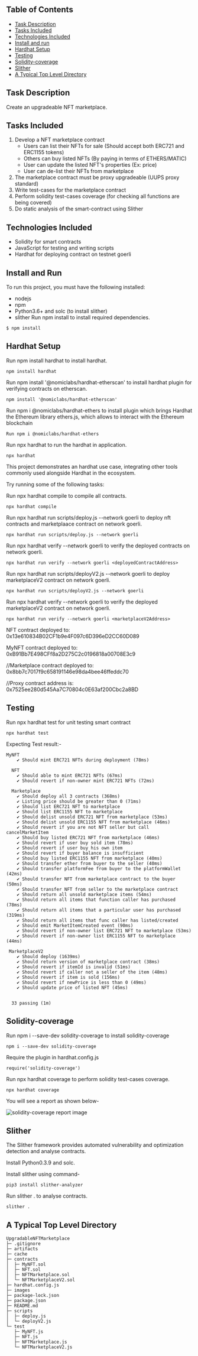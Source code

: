## Table of Contents

- [Task Description](#task-description)
- [Tasks Included](#tasks-included)
- [Technologies Included](#technologies-included)
- [Install and run](#install-and-run)
- [Hardhat Setup](#hardhat-setup)
- [Testing](#testing)
- [Solidity-coverage](#solidity-coverage)
- [Slither](#slither)
- [A Typical Top Level Directory](#a-typical-top-level-directory)

## Task Description

Create an upgradeable NFT marketplace.

## Tasks Included

1. Develop a NFT marketplace contract
   - Users can list their NFTs for sale (Should accept both ERC721 and ERC1155 tokens)
   - Others can buy listed NFTs (By paying in terms of ETHERS/MATIC)
   - User can update the listed NFT's properties (Ex: price)
   - User can de-list their NFTs from marketplace
2. The marketplace contract must be proxy upgradeable (UUPS proxy standard)
3. Write test-cases for the marketplace contract
4. Perform solidity test-cases coverage (for checking all functions are being covered)
5. Do static analysis of the smart-contract using Slither

## Technologies Included

- Solidity for smart contracts
- JavaScript for testing and writing scripts
- Hardhat for deploying contract on testnet goerli

## Install and Run

To run this project, you must have the following installed:

- nodejs
- npm
- Python3.6+ and solc (to install slither)
- slither
  Run npm install to install required dependencies.

```
$ npm install
```

## Hardhat Setup

Run npm install hardhat to install hardhat.

```
npm install hardhat
```

Run npm install '@nomiclabs/hardhat-etherscan' to install hardhat plugin for verifying contracts on etherscan.

```
npm install '@nomiclabs/hardhat-etherscan'
```

Run npm i @nomiclabs/hardhat-ethers to install plugin which brings Hardhat the Ethereum library ethers.js, which allows to interact with the Ethereum blockchain

```
Run npm i @nomiclabs/hardhat-ethers
```

Run npx hardhat to run the hardhat in application.

```
npx hardhat
```

This project demonstrates an hardhat use case, integrating other tools commonly used alongside Hardhat in the ecosystem.

Try running some of the following tasks:

Run npx hardhat compile to compile all contracts.

```
npx hardhat compile
```

Run npx hardhat run scripts/deploy.js --network goerli to deploy nft contracts and marketplaace contract on network goerli.

```
npx hardhat run scripts/deploy.js --network goerli
```

Run npx hardhat verify --network goerli <deployedContractAddress> to verify the deployed contracts on network goerli.

```
npx hardhat run verify --network goerli <deployedContractAddress>
```

Run npx hardhat run scripts/deployV2.js --network goerli to deploy marketplaceV2 contract on network goerli.

```
npx hardhat run scripts/deployV2.js --network goerli
```

Run npx hardhat verify --network goerli <marketplaceV2Address> to verify the deployed marketplaceV2 contract on network goerli.

```
npx hardhat run verify --network goerli <marketplaceV2Address>
```

NFT contract deployed to: 0x13e610834B02CF1b9e4F097c6D396eD2CC60D089

MyNFT contract deployed to: 0xB91Bb7E498CFf8a2D275C2c0196818a00708E3c9

//Marketplace contract deployed to: 0x8bb7c7017f9c658191146e98da4bee46ffeddc70

//Proxy contract address is: 0x7525ee280d545Aa7C70804c0E63af200Cbc2a8BD

## Testing

Run npx hardhat test for unit testing smart contract

```
npx hardhat test
```

Expecting Test result:-

```
MyNFT
    ✔ Should mint ERC721 NFTs during deployment (78ms)

  NFT
    ✔ Should able to mint ERC721 NFTs (67ms)
    ✔ Should revert if non-owner mint ERC721 NFTs (72ms)

  Marketplace
    ✔ Should deploy all 3 contracts (368ms)
    ✔ Listing price should be greater than 0 (71ms)
    ✔ Should list ERC721 NFT to marketplace
    ✔ Should list ERC1155 NFT to marketplace
    ✔ Should delist unsold ERC721 NFT from marketplace (53ms)
    ✔ Should delist unsold ERC1155 NFT from marketplace (46ms)
    ✔ Should revert if you are not NFT seller but call cancelMarketItem
    ✔ Should buy listed ERC721 NFT from marketplace (46ms)
    ✔ Should revert if user buy sold item (78ms)
    ✔ Should revert if user buy his own item
    ✔ Should revert if buyer balance is insufficient
    ✔ Should buy listed ERC1155 NFT from marketplace (40ms)
    ✔ Should transfer ether from buyer to the seller (40ms)
    ✔ Should transfer platformFee from buyer to the platformWallet (42ms)
    ✔ Should transfer NFT from marketplace contract to the buyer (50ms)
    ✔ Should transfer NFT from seller to the marketplace contract
    ✔ Should return all unsold marketplace items (54ms)
    ✔ Should return all items that function caller has purchased  (78ms)
    ✔ Should return all items that a particular user has purchased  (319ms)
    ✔ Should return all items that func caller has listed/created
    ✔ Should emit MarketItemCreated event (90ms)
    ✔ Should revert if non-owner list ERC721 NFT to marketplace (53ms)
    ✔ Should revert if non-owner list ERC1155 NFT to marketplace (44ms)

 MarketplaceV2
    ✔ Should deploy (1639ms)
    ✔ Should return version of marketplace contract (38ms)
    ✔ Should revert if itemId is invalid (51ms)
    ✔ Should revert if caller not a seller of the item (48ms)
    ✔ Should revert if item is sold (156ms)
    ✔ Should revert if newPrice is less than 0 (49ms)
    ✔ Should update price of listed NFT (45ms)


  33 passing (1m)

```

## Solidity-coverage

Run npm i --save-dev solidity-coverage to install solidity-coverage

```
npm i --save-dev solidity-coverage
```

Require the plugin in hardhat.config.js

```
require('solidity-coverage')
```

Run npx hardhat coverage to perform solidity test-cases coverage.

```
npx hardhat coverage
```

You will see a report as shown below-

![solidity-coverage report image](./images/solidity-coverage-report.png?raw=true)

## Slither

The Slither framework provides automated vulnerability and optimization detection and analyse contracts.

Install Python0.3.9 and solc.

Install slither using command-

```
pip3 install slither-analyzer
```

Run slither . to analyse contracts.

```
slither .

```

## A Typical Top Level Directory

```
UpgradableNFTMarketplace
├─ .gitignore
├─ artifacts
├─ cache
├─ contracts
│  ├─ MyNFT.sol
│  ├─ NFT.sol
│  ├─ NFTMarketplace.sol
│  └─ NFTMarketplaceV2.sol
├─ hardhat.config.js
├─ images
├─ package-lock.json
├─ package.json
├─ README.md
├─ scripts
│  ├─ deploy.js
│  └─ deployV2.js
└─ test
   ├─ MyNFT.js
   ├─ NFT.js
   ├─ NFTMarketplace.js
   └─ NFTMarketplaceV2.js

```
